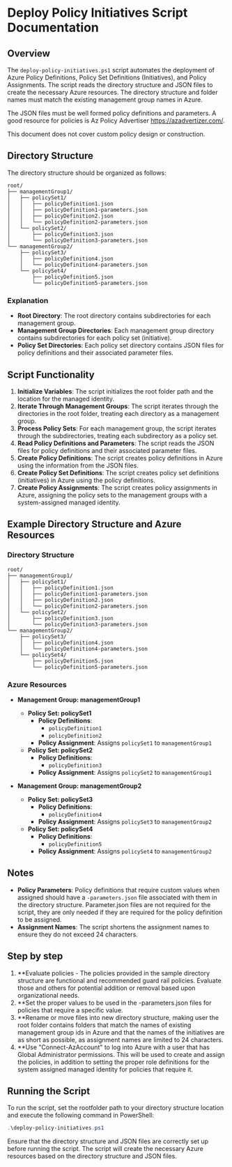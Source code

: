 # Deploy Policy Initiatives Script Documentation

## Overview

The `deploy-policy-initiatives.ps1` script automates the deployment of Azure Policy Definitions, Policy Set Definitions (Initiatives), and Policy Assignments. The script reads the directory structure and JSON files to create the necessary Azure resources. The directory structure and folder names must match the existing management group names in Azure.  

The JSON files must be well formed policy definitions and parameters. A good resource for policies is Az Policy Advertiser <https://azadvertizer.com/>.

This document does not cover custom policy design or construction.

## Directory Structure

The directory structure should be organized as follows:

```
root/
├── managementGroup1/
│   ├── policySet1/
│   │   ├── policyDefinition1.json
│   │   ├── policyDefinition1-parameters.json
│   │   ├── policyDefinition2.json
│   │   └── policyDefinition2-parameters.json
│   └── policySet2/
│       ├── policyDefinition3.json
│       └── policyDefinition3-parameters.json
└── managementGroup2/
    ├── policySet3/
    │   ├── policyDefinition4.json
    │   └── policyDefinition4-parameters.json
    └── policySet4/
        ├── policyDefinition5.json
        └── policyDefinition5-parameters.json
```

### Explanation

- **Root Directory**: The root directory contains subdirectories for each management group.
- **Management Group Directories**: Each management group directory contains subdirectories for each policy set (initiative).
- **Policy Set Directories**: Each policy set directory contains JSON files for policy definitions and their associated parameter files.

## Script Functionality

1. **Initialize Variables**: The script initializes the root folder path and the location for the managed identity.
2. **Iterate Through Management Groups**: The script iterates through the directories in the root folder, treating each directory as a management group.
3. **Process Policy Sets**: For each management group, the script iterates through the subdirectories, treating each subdirectory as a policy set.
4. **Read Policy Definitions and Parameters**: The script reads the JSON files for policy definitions and their associated parameter files.
5. **Create Policy Definitions**: The script creates policy definitions in Azure using the information from the JSON files.
6. **Create Policy Set Definitions**: The script creates policy set definitions (initiatives) in Azure using the policy definitions.
7. **Create Policy Assignments**: The script creates policy assignments in Azure, assigning the policy sets to the management groups with a system-assigned managed identity.

## Example Directory Structure and Azure Resources

### Directory Structure

```
root/
├── managementGroup1/
│   ├── policySet1/
│   │   ├── policyDefinition1.json
│   │   ├── policyDefinition1-parameters.json
│   │   ├── policyDefinition2.json
│   │   └── policyDefinition2-parameters.json
│   └── policySet2/
│       ├── policyDefinition3.json
│       └── policyDefinition3-parameters.json
└── managementGroup2/
    ├── policySet3/
    │   ├── policyDefinition4.json
    │   └── policyDefinition4-parameters.json
    └── policySet4/
        ├── policyDefinition5.json
        └── policyDefinition5-parameters.json
```

### Azure Resources

- **Management Group: managementGroup1**
  - **Policy Set: policySet1**
    - **Policy Definitions**:
      - `policyDefinition1`
      - `policyDefinition2`
    - **Policy Assignment**: Assigns `policySet1` to `managementGroup1`
  - **Policy Set: policySet2**
    - **Policy Definitions**:
      - `policyDefinition3`
    - **Policy Assignment**: Assigns `policySet2` to `managementGroup1`

- **Management Group: managementGroup2**
  - **Policy Set: policySet3**
    - **Policy Definitions**:
      - `policyDefinition4`
    - **Policy Assignment**: Assigns `policySet3` to `managementGroup2`
  - **Policy Set: policySet4**
    - **Policy Definitions**:
      - `policyDefinition5`
    - **Policy Assignment**: Assigns `policySet4` to `managementGroup2`

## Notes

- **Policy Parameters**: Policy definitions that require custom values when assigned should have a `-parameters.json` file associated with them in the directory structure.   Parameter.json files are not required for the script, they are only needed if they are required for the policy definition to be assigned.
- **Assignment Names**: The script shortens the assignment names to ensure they do not exceed 24 characters.

## Step by step

1. **Evaluate policies - The policies provided in the sample directory structure are functional and recommended guard rail policies.   Evaluate those and others for potential addition or removal based upon organizational needs.
2. **Set the proper values to be used in the -parameters.json files for policies that require a specific value.
3. **Rename or move files into new directory structure, making user the root folder contains folders that match the names of existing management group ids in Azure and that the names of the initiatives are as short as possible, as assignment names are limited to 24 characters.
4. **Use "Connect-AzAccount" to log into Azure with a user that has Global Administrator permissions.   This will be used to create and assign the policies, in addition to setting the proper role definitions for the system assigned managed identity for policies that require it.

## Running the Script

To run the script, set the rootfolder path to your directory structure location and execute the following command in PowerShell:

```powershell
.\deploy-policy-initiatives.ps1
```

Ensure that the directory structure and JSON files are correctly set up before running the script. The script will create the necessary Azure resources based on the directory structure and JSON files.